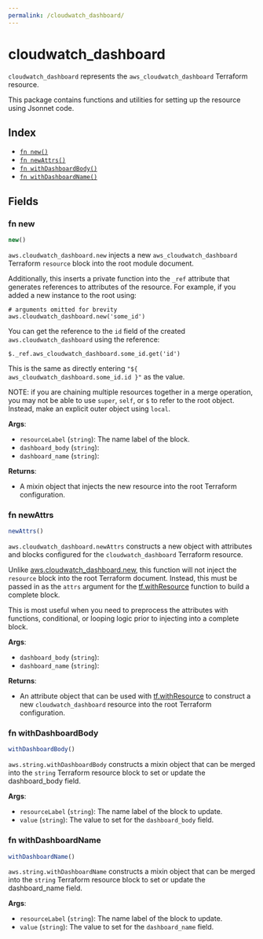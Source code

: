 ```yaml
---
permalink: /cloudwatch_dashboard/
---
```


# cloudwatch_dashboard

`cloudwatch_dashboard` represents the `aws_cloudwatch_dashboard` Terraform resource.



This package contains functions and utilities for setting up the resource using Jsonnet code.


## Index

* [`fn new()`](#fn-new)
* [`fn newAttrs()`](#fn-newattrs)
* [`fn withDashboardBody()`](#fn-withdashboardbody)
* [`fn withDashboardName()`](#fn-withdashboardname)

## Fields

### fn new

```ts
new()
```


`aws.cloudwatch_dashboard.new` injects a new `aws_cloudwatch_dashboard` Terraform `resource`
block into the root module document.

Additionally, this inserts a private function into the `_ref` attribute that generates references to attributes of the
resource. For example, if you added a new instance to the root using:

    # arguments omitted for brevity
    aws.cloudwatch_dashboard.new('some_id')

You can get the reference to the `id` field of the created `aws.cloudwatch_dashboard` using the reference:

    $._ref.aws_cloudwatch_dashboard.some_id.get('id')

This is the same as directly entering `"${ aws_cloudwatch_dashboard.some_id.id }"` as the value.

NOTE: if you are chaining multiple resources together in a merge operation, you may not be able to use `super`, `self`,
or `$` to refer to the root object. Instead, make an explicit outer object using `local`.

**Args**:
  - `resourceLabel` (`string`): The name label of the block.
  - `dashboard_body` (`string`): 
  - `dashboard_name` (`string`): 

**Returns**:
- A mixin object that injects the new resource into the root Terraform configuration.


### fn newAttrs

```ts
newAttrs()
```


`aws.cloudwatch_dashboard.newAttrs` constructs a new object with attributes and blocks configured for the `cloudwatch_dashboard`
Terraform resource.

Unlike [aws.cloudwatch_dashboard.new](#fn-cloudwatchdashboardnew), this function will not inject the `resource`
block into the root Terraform document. Instead, this must be passed in as the `attrs` argument for the
[tf.withResource](https://github.com/tf-libsonnet/core/tree/main/docs#fn-withresource) function to build a complete block.

This is most useful when you need to preprocess the attributes with functions, conditional, or looping logic prior to
injecting into a complete block.

**Args**:
  - `dashboard_body` (`string`): 
  - `dashboard_name` (`string`): 

**Returns**:
  - An attribute object that can be used with [tf.withResource](https://github.com/tf-libsonnet/core/tree/main/docs#fn-withresource) to construct a new `cloudwatch_dashboard` resource into the root Terraform configuration.


### fn withDashboardBody

```ts
withDashboardBody()
```

`aws.string.withDashboardBody` constructs a mixin object that can be merged into the `string`
Terraform resource block to set or update the dashboard_body field.



**Args**:
  - `resourceLabel` (`string`): The name label of the block to update.
  - `value` (`string`): The value to set for the `dashboard_body` field.


### fn withDashboardName

```ts
withDashboardName()
```

`aws.string.withDashboardName` constructs a mixin object that can be merged into the `string`
Terraform resource block to set or update the dashboard_name field.



**Args**:
  - `resourceLabel` (`string`): The name label of the block to update.
  - `value` (`string`): The value to set for the `dashboard_name` field.
